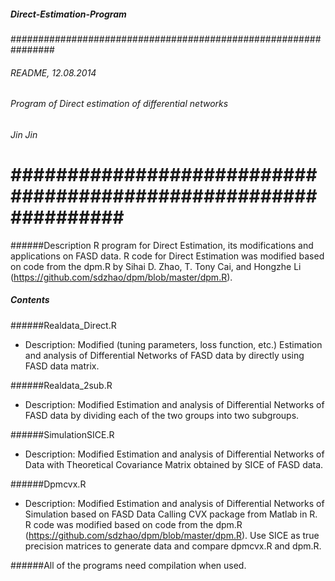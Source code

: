 ##### Direct-Estimation-Program
################################################################
###### README, 12.08.2014
###### Program of Direct estimation of differential networks
###### Jin Jin
################################################################
==============================================================
######Description
R program for Direct Estimation, its modifications and applications on FASD data. 
 R code for Direct Estimation was modified based on code from the dpm.R by Sihai D. Zhao, 
 T. Tony Cai, and Hongzhe Li (https://github.com/sdzhao/dpm/blob/master/dpm.R).


##### Contents
######Realdata_Direct.R
- Description: Modified (tuning parameters, loss function, etc.) Estimation and analysis 
               of Differential Networks of FASD data by directly using FASD data matrix.

######Realdata_2sub.R
- Description: Modified Estimation and analysis of Differential Networks of FASD data 
               by dividing each of the two groups into two subgroups.

######SimulationSICE.R
- Description: Modified Estimation and analysis of Differential Networks of Data with 
               Theoretical Covariance Matrix obtained by SICE of FASD data.

######Dpmcvx.R
- Description: Modified Estimation and analysis of Differential Networks of Simulation 
               based on FASD Data Calling CVX package from Matlab in R. R code was modified 
               based on code from the dpm.R (https://github.com/sdzhao/dpm/blob/master/dpm.R).
               Use SICE as true precision matrices to generate data and compare dpmcvx.R
               and dpm.R.

######All of the programs need compilation when used.
